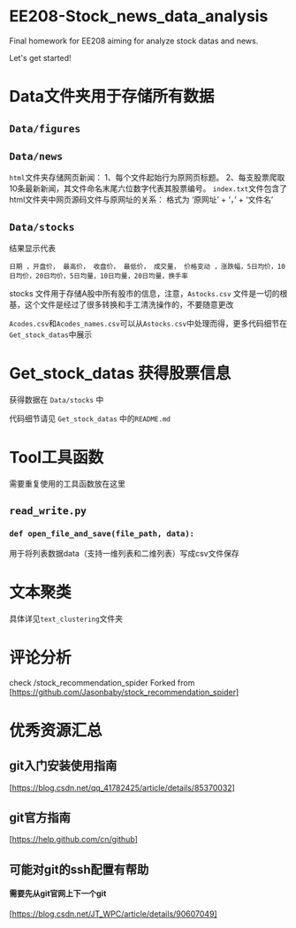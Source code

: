 # EE208-Stock_news_data_analysis
Final homework for EE208 aiming for analyze stock datas and news.

Let's get started!
# Data文件夹用于存储所有数据
## `Data/figures`
## `Data/news`
`html`文件夹存储网页新闻：
1、每个文件起始行为原网页标题。
2、每支股票爬取10条最新新闻，其文件命名末尾六位数字代表其股票编号。
`index.txt`文件包含了html文件夹中网页源码文件与原网址的关系：
格式为 ‘原网址’ + ‘，’ + ‘文件名’
## `Data/stocks`
结果显示代表
```
日期 ，开盘价， 最高价， 收盘价， 最低价， 成交量， 价格变动 ，涨跌幅，5日均价，10日均价，20日均价，5日均量，10日均量，20日均量，换手率

```

stocks 文件用于存储A股中所有股市的信息，注意，`Astocks.csv` 文件是一切的根基，这个文件是经过了很多转换和手工清洗操作的，不要随意更改

`Acodes.csv`和`Acodes_names.csv`可以从`Astocks.csv`中处理而得，更多代码细节在`Get_stock_datas`中展示

# Get_stock_datas 获得股票信息
获得数据在 `Data/stocks` 中

代码细节请见 `Get_stock_datas` 中的`README.md`

# Tool工具函数

需要重复使用的工具函数放在这里
## `read_write.py`
### `def open_file_and_save(file_path, data):`
用于将列表数据data（支持一维列表和二维列表）写成csv文件保存

# 文本聚类
具体详见`text_clustering`文件夹

# 评论分析
check /stock_recommendation_spider
Forked from [https://github.com/Jasonbaby/stock_recommendation_spider]


# 优秀资源汇总
## git入门安装使用指南
   [https://blog.csdn.net/qq_41782425/article/details/85370032]
## git官方指南
   [https://help.github.com/cn/github]
## 可能对git的ssh配置有帮助
#### 需要先从git官网上下一个git
   [https://blog.csdn.net/JT_WPC/article/details/90607049]
 

